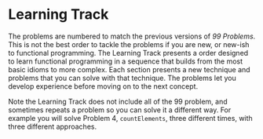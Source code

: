# Learning Track

 The problems are numbered to match the previous versions of *99 Problems*. This is not the best order to tackle the problems if you are new, or new-ish to functional programming. The Learning Track presents a order designed to learn functional programming in a sequence that builds from the most basic idioms to more complex. Each section presents a new technique and problems that you can solve with that technique. The problems let you develop experience before moving on to the next concept. 

Note the Learning Track does not include all of the 99 problem, and sometimes repeats a problem so you can solve it a different way. For example you will solve Problem 4, ```countElements```, three different times, with three different approaches.







